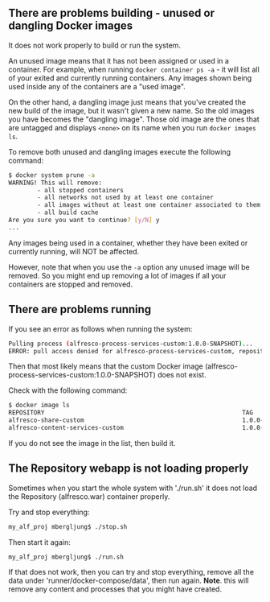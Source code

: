 ## There are problems building - unused or dangling Docker images
It does not work properly to build or run the system.

An unused image means that it has not been assigned or used in a container. 
For example, when running `docker container ps -a` - it will list all of your exited and currently running containers. 
Any images shown being used inside any of the containers are a "used image".

On the other hand, a dangling image just means that you've created the new build of the image, 
but it wasn't given a new name. So the old images you have becomes the "dangling image". 
Those old image are the ones that are untagged and displays `<none>` on its name when you run `docker images ls`.

To remove both unused and dangling images execute the following command:
 
```bash
$ docker system prune -a
WARNING! This will remove:
        - all stopped containers
        - all networks not used by at least one container
        - all images without at least one container associated to them
        - all build cache
Are you sure you want to continue? [y/N] y
...
```

Any images being used in a container, whether they have been exited or currently running, will NOT be affected.

However, note that when you use the `-a` option any unused image will be removed. So you might end up removing 
a lot of images if all your containers are stopped and removed.

## There are problems running 
If you see an error as follows when running the system:

```bash
Pulling process (alfresco-process-services-custom:1.0.0-SNAPSHOT)...
ERROR: pull access denied for alfresco-process-services-custom, repository does not exist or may require 'docker login'
```

Then that most likely means that the custom Docker image (alfresco-process-services-custom:1.0.0-SNAPSHOT) does not exist.

Check with the following command:

```bash
$ docker image ls
REPOSITORY                                                       TAG                 IMAGE ID            CREATED             SIZE
alfresco-share-custom                                            1.0.0-SNAPSHOT      7a83ac9078f2        3 hours ago         709MB
alfresco-content-services-custom                                 1.0.0-SNAPSHOT      90dcf14e95a5        5 hours ago         1.89GB
```
If you do not see the image in the list, then build it.

## The Repository webapp is not loading properly
Sometimes when you start the whole system with './run.sh' it does not 
load the Repository (alfresco.war) container properly. 

Try and stop everything:

```bash
my_alf_proj mbergljung$ ./stop.sh 
```

Then start it again:

```bash
my_alf_proj mbergljung$ ./run.sh 
```

If that does not work, then you can try and stop everything, 
remove all the data under 'runner/docker-compose/data', then run again.
**Note**. this will remove any content and processes that you might have created.  
